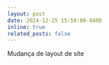 ```yaml
---
layout: post
date: 2024-12-25 15:59:00-0400
inline: true
related_posts: false
---
```


Mudança de layout de site

